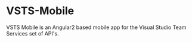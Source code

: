 # VSTS-Mobile
VSTS Mobile is an Angular2 based mobile app for the Visual Studio Team Services set of API's.
